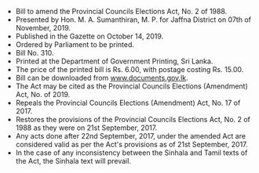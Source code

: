 - Bill to amend the Provincial Councils Elections Act, No. 2 of 1988.
- Presented by Hon. M. A. Sumanthiran, M. P. for Jaffna District on 07th of November, 2019.
- Published in the Gazette on October 14, 2019.
- Ordered by Parliament to be printed.
- Bill No. 310.
- Printed at the Department of Government Printing, Sri Lanka.
- The price of the printed bill is Rs. 6.00, with postage costing Rs. 15.00.
- Bill can be downloaded from www.documents.gov.lk.
- The Act may be cited as the Provincial Councils Elections (Amendment) Act, No.       of 2019.
- Repeals the Provincial Councils Elections (Amendment) Act, No. 17 of 2017.
- Restores the provisions of the Provincial Councils Elections Act, No. 2 of 1988 as they were on 21st September, 2017.
- Any acts done after 22nd September, 2017, under the amended Act are considered valid as per the Act's provisions as of 21st September, 2017.
- In the case of any inconsistency between the Sinhala and Tamil texts of the Act, the Sinhala text will prevail.